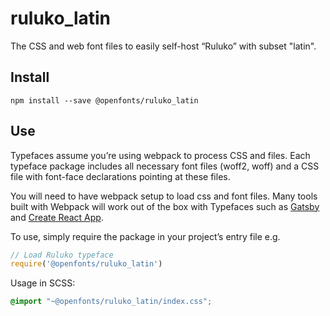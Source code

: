 
# ruluko_latin

The CSS and web font files to easily self-host “Ruluko” with subset "latin".

## Install

`npm install --save @openfonts/ruluko_latin`

## Use

Typefaces assume you’re using webpack to process CSS and files. Each typeface
package includes all necessary font files (woff2, woff) and a CSS file with
font-face declarations pointing at these files.

You will need to have webpack setup to load css and font files. Many tools built
with Webpack will work out of the box with Typefaces such as [Gatsby](https://github.com/gatsbyjs/gatsby)
and [Create React App](https://github.com/facebookincubator/create-react-app).

To use, simply require the package in your project’s entry file e.g.

```javascript
// Load Ruluko typeface
require('@openfonts/ruluko_latin')
```

Usage in SCSS:
```scss
@import "~@openfonts/ruluko_latin/index.css";
```
